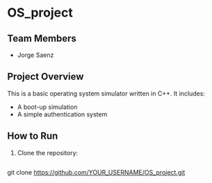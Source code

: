 # OS_project

## Team Members
- Jorge Saenz

## Project Overview
This is a basic operating system simulator written in C++. It includes:
- A boot-up simulation
- A simple authentication system

## How to Run
1. Clone the repository:
   ```sh
  git clone https://github.com/YOUR_USERNAME/OS_project.git

